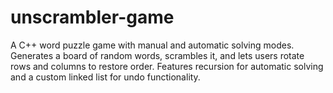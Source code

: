 # unscrambler-game
A C++ word puzzle game with manual and automatic solving modes. Generates a board of random words, scrambles it, and lets users rotate rows and columns to restore order. Features recursion for automatic solving and a custom linked list for undo functionality.
